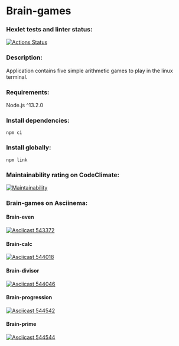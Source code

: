 # Brain-games

### Hexlet tests and linter status:
[![Actions Status](https://github.com/ikki-li/frontend-project-44/workflows/hexlet-check/badge.svg)](https://github.com/ikki-li/frontend-project-44/actions)

### Description:

Application contains five simple arithmetic games to play in the linux terminal.

### Requirements:
Node.js ^13.2.0

### Install dependencies:
```
npm ci
``` 
### Install globally:
```
npm link
```

### Maintainability rating on CodeClimate:
 [![Maintainability](https://api.codeclimate.com/v1/badges/f4b7aa860861316b85f3/maintainability)](https://codeclimate.com/github/ikki-li/frontend-project-44/maintainability)

### Brain-games on Asciinema:

#### Brain-even

[![Asciicast 543372](https://asciinema.org/a/546127.svg)](https://asciinema.org/a/546127)

#### Brain-calc

[![Asciicast 544018](https://asciinema.org/a/546128.svg)](https://asciinema.org/a/546128)

#### Brain-divisor

[![Asciicast 544046](https://asciinema.org/a/546129.svg)](https://asciinema.org/a/546129)

#### Brain-progression

[![Asciicast 544542](https://asciinema.org/a/546130.svg)](https://asciinema.org/a/546130)

#### Brain-prime

[![Asciicast 544544](https://asciinema.org/a/546131.svg)](https://asciinema.org/a/546131)
